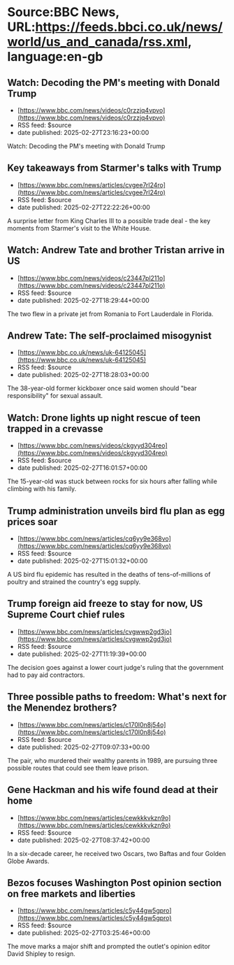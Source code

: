 # Source:BBC News, URL:https://feeds.bbci.co.uk/news/world/us_and_canada/rss.xml, language:en-gb

## Watch: Decoding the PM's meeting with Donald Trump
 - [https://www.bbc.com/news/videos/c0rzzjq4vpvo](https://www.bbc.com/news/videos/c0rzzjq4vpvo)
 - RSS feed: $source
 - date published: 2025-02-27T23:16:23+00:00

Watch: Decoding the PM's meeting with Donald Trump

## Key takeaways from Starmer's talks with Trump
 - [https://www.bbc.com/news/articles/cvgee7rl24ro](https://www.bbc.com/news/articles/cvgee7rl24ro)
 - RSS feed: $source
 - date published: 2025-02-27T22:22:26+00:00

A surprise letter from King Charles III to a possible trade deal - the key moments from Starmer's visit to the White House.

## Watch: Andrew Tate and brother Tristan arrive in US
 - [https://www.bbc.com/news/videos/c23447pl211o](https://www.bbc.com/news/videos/c23447pl211o)
 - RSS feed: $source
 - date published: 2025-02-27T18:29:44+00:00

The two flew in a private jet from Romania to Fort Lauderdale in Florida.

## Andrew Tate: The self-proclaimed misogynist
 - [https://www.bbc.co.uk/news/uk-64125045](https://www.bbc.co.uk/news/uk-64125045)
 - RSS feed: $source
 - date published: 2025-02-27T18:28:03+00:00

The 38-year-old former kickboxer once said women should "bear responsibility" for sexual assault.

## Watch: Drone lights up night rescue of teen trapped in a crevasse
 - [https://www.bbc.com/news/videos/ckgyyd304reo](https://www.bbc.com/news/videos/ckgyyd304reo)
 - RSS feed: $source
 - date published: 2025-02-27T16:01:57+00:00

The 15-year-old was stuck between rocks for six hours after falling while climbing with his family.

## Trump administration unveils bird flu plan as egg prices soar
 - [https://www.bbc.com/news/articles/cq6yy9e368vo](https://www.bbc.com/news/articles/cq6yy9e368vo)
 - RSS feed: $source
 - date published: 2025-02-27T15:01:32+00:00

A US bird flu epidemic has resulted in the deaths of tens-of-millions of poultry and strained the country's egg supply.

## Trump foreign aid freeze to stay for now, US Supreme Court chief rules
 - [https://www.bbc.com/news/articles/cvgwwp2gd3jo](https://www.bbc.com/news/articles/cvgwwp2gd3jo)
 - RSS feed: $source
 - date published: 2025-02-27T11:19:39+00:00

The decision goes against a lower court judge's ruling that the government had to pay aid contractors.

## Three possible paths to freedom: What's next for the Menendez brothers?
 - [https://www.bbc.com/news/articles/c170l0n8j54o](https://www.bbc.com/news/articles/c170l0n8j54o)
 - RSS feed: $source
 - date published: 2025-02-27T09:07:33+00:00

The pair, who murdered their wealthy parents in 1989, are pursuing three possible routes that could see them leave prison.

## Gene Hackman and his wife found dead at their home
 - [https://www.bbc.com/news/articles/cewkkkvkzn9o](https://www.bbc.com/news/articles/cewkkkvkzn9o)
 - RSS feed: $source
 - date published: 2025-02-27T08:37:42+00:00

In a six-decade career, he received two Oscars, two Baftas and four Golden Globe Awards.

## Bezos focuses Washington Post opinion section on free markets and liberties
 - [https://www.bbc.com/news/articles/c5y44gw5gpro](https://www.bbc.com/news/articles/c5y44gw5gpro)
 - RSS feed: $source
 - date published: 2025-02-27T03:25:46+00:00

The move marks a major shift and prompted the outlet's opinion editor David Shipley to resign.

